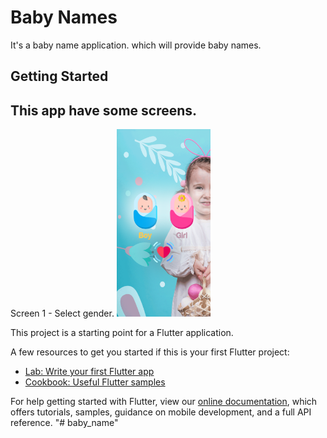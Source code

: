 # Baby Names

It&#x27;s a baby name application. which will provide baby names.

## Getting Started


## This app have some screens.
Screen 1 - Select gender.
<img src="https://github.com/ramkishoreprajapat/baby_name/blob/master/screenshots/s1.png" width="150"/>

This project is a starting point for a Flutter application.

A few resources to get you started if this is your first Flutter project:

- [Lab: Write your first Flutter app](https://flutter.dev/docs/get-started/codelab)
- [Cookbook: Useful Flutter samples](https://flutter.dev/docs/cookbook)

For help getting started with Flutter, view our
[online documentation](https://flutter.dev/docs), which offers tutorials,
samples, guidance on mobile development, and a full API reference.
"# baby_name" 
